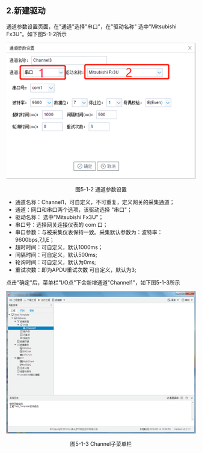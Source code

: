 ## 2.新建驱动

通道参数设置页面，在"通道"选择"串口"，在"驱动名称" 选中"Mitsubishi Fx3U"。如下图5-1-2所示

![](assets/默认采集信息.png)

<center>  图5-1-2 通道参数设置</center>

- 通道名称：Channel1，可自定义，不可重复，定义网关的采集通道；
- 通道：网口和串口两个选项，该驱动选择 "串口"；
- 驱动名称： 选中"Mitsubishi Fx3U"；
- 串口号：选择网关连接仪表的 com 口；
- 串口参数：与被采集仪表保持一致。采集默认参数为：波特率：9600bps,7,1,E；
- 超时时间：可自定义，默认1000ms；
- 间隔时间：可自定义，默认500ms;
- 轮询时间：可自定义，默认为0ms;
- 重试次数：即为APDU重试次数   可自定义，默认为3;

点击"确定"后，菜单栏"I/O点"下会新增通道"Channel1"，如下图5-1-3所示

![](../../../assets/通道创建完成.png)

<center> 图5-1-3 Channel子菜单栏</center>

